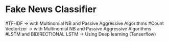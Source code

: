 # Fake News Classifier
#TF-IDF ->  with Multinomial NB and Passive Aggressive Algorithms
#Count Vectorizer -> with Multinomial NB and Passive Aggressive Algorithms
#LSTM and BIDIRECTIONAL LSTM -> Using Deep learning (Tenserflow)

